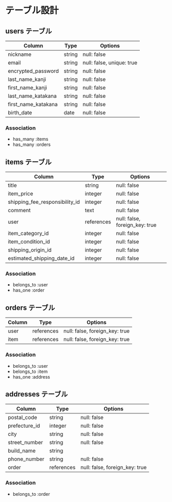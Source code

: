 # テーブル設計
## users テーブル

| Column              | Type   | Options                   |
| ------------------- | ------ | ------------------------- |
| nickname            | string | null: false               |
| email               | string | null: false, unique: true |
| encrypted_password  | string | null: false               |
| last_name_kanji     | string | null: false               |
| first_name_kanji    | string | null: false               |
| last_name_katakana  | string | null: false               |
| first_name_katakana | string | null: false               |
| birth_date          | date   | null: false               |

### Association

 - has_many :items
 - has_many :orders

## items テーブル

| Column                         | Type       | Options                        |
| ---------------------------    | ---------- | ------------------------------ |
| title                          | string     | null: false                    |
| item_price                     | integer    | null: false                    |
| shipping_fee_responsibility_id | integer    | null: false                    |
| comment                        | text       | null: false                    |
| user                           | references | null: false, foreign_key: true |
| item_category_id               | integer    | null: false                    |
| item_condition_id              | integer    | null: false                    |
| shipping_origin_id             | integer    | null: false                    |
| estimated_shipping_date_id     | integer    | null: false   


### Association

 - belongs_to :user
 - has_one :order

## orders テーブル

| Column           | Type       | Options                        |
| ---------------- | ---------- | ------------------------------ |
| user             | references | null: false, foreign_key: true |
| item             | references | null: false, foreign_key: true |

### Association        

 - belongs_to :user
 - belongs_to :item
 - has_one :address

## addresses テーブル

| Column        | Type       | Options                        |
| ------------- | ---------- | ------------------------------ |
| postal_code   | string     | null: false                    |
| prefecture_id | integer    | null: false                    |
| city          | string     | null: false                    |
| street_number | string     | null: false                    | 
| build_name    | string     | |
| phone_number  | string     | null: false                    | 
| order         | references | null: false, foreign_key: true |

### Association
 - belongs_to :order









